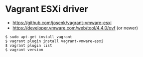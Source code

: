 # Vagrant ESXi driver

- <https://github.com/josenk/vagrant-vmware-esxi>
- <https://developer.vmware.com/web/tool/4.4.0/ovf> (or newer)


```
$ sudo apt-get install vagrant
$ vagrant plugin install vagrant-vmware-esxi
$ vagrant plugin list
$ vagrant version
```
